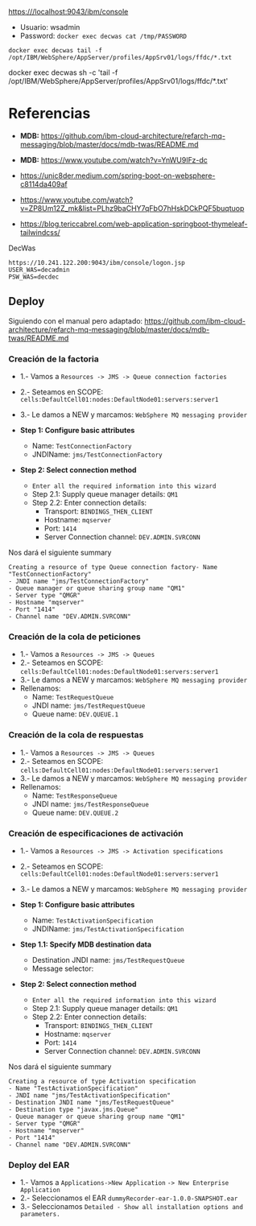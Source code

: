 

[https:///localhost:9043/ibm/console](https:///localhost:9043/ibm/console)

* Usuario: wsadmin
* Password: `docker exec decwas cat /tmp/PASSWORD`


`docker exec decwas tail -f /opt/IBM/WebSphere/AppServer/profiles/AppSrv01/logs/ffdc/*.txt`

docker exec decwas sh -c 'tail -f /opt/IBM/WebSphere/AppServer/profiles/AppSrv01/logs/ffdc/*.txt'

# Referencias 

* **MDB:** https://github.com/ibm-cloud-architecture/refarch-mq-messaging/blob/master/docs/mdb-twas/README.md
* **MDB:** https://www.youtube.com/watch?v=YnWU9IFz-dc

* https://unic8der.medium.com/spring-boot-on-websphere-c8114da409af
* https://www.youtube.com/watch?v=ZP8Um12Z_mk&list=PLhz9baCHY7qFbO7hHskDCkPQF5buqtuop
* https://blog.tericcabrel.com/web-application-springboot-thymeleaf-tailwindcss/


DecWas

```
https://10.241.122.200:9043/ibm/console/logon.jsp
USER_WAS=decadmin
PSW_WAS=decdec
```


## Deploy


Siguiendo con el manual pero adaptado:  https://github.com/ibm-cloud-architecture/refarch-mq-messaging/blob/master/docs/mdb-twas/README.md

### Creación de la factoria

- 1.- Vamos a `Resources -> JMS -> Queue connection factories`
- 2.- Seteamos en SCOPE: `cells:DefaultCell01:nodes:DefaultNode01:servers:server1` 
- 3.- Le damos a NEW y marcamos: `WebSphere MQ messaging provider`
- **Step  1:  Configure basic attributes**
   - Name: `TestConnectionFactory` 
   - JNDIName: `jms/TestConnectionFactory` 

- **Step  2:  Select connection method**
  - `Enter all the required information into this wizard`
  - Step  2.1:  Supply queue manager details: `QM1`
  - Step  2.2:  Enter connection details: 
    - Transport: `BINDINGS_THEN_CLIENT`
    - Hostname: `mqserver`
    - Port: `1414`
    - Server Connection channel: `DEV.ADMIN.SVRCONN`

Nos dará el siguiente summary

```agsl
Creating a resource of type Queue connection factory- Name "TestConnectionFactory"
- JNDI name "jms/TestConnectionFactory"
- Queue manager or queue sharing group name "QM1"
- Server type "QMGR"
- Hostname "mqserver"
- Port "1414"
- Channel name "DEV.ADMIN.SVRCONN"
```

### Creación de la cola de peticiones

- 1.- Vamos a `Resources -> JMS -> Queues`
- 2.- Seteamos en SCOPE: `cells:DefaultCell01:nodes:DefaultNode01:servers:server1` 
- 3.- Le damos a NEW y marcamos: `WebSphere MQ messaging provider`
- Rellenamos:
  - Name: `TestRequestQueue`
  - JNDI name: `jms/TestRequestQueue`
  - Queue name: `DEV.QUEUE.1`

### Creación de la cola de respuestas

- 1.- Vamos a `Resources -> JMS -> Queues`
- 2.- Seteamos en SCOPE: `cells:DefaultCell01:nodes:DefaultNode01:servers:server1`
- 3.- Le damos a NEW y marcamos: `WebSphere MQ messaging provider`
- Rellenamos:
  - Name: `TestResponseQueue`
  - JNDI name: `jms/TestResponseQueue`
  - Queue name: `DEV.QUEUE.2`

### Creación de especificaciones de activación

- 1.- Vamos a `Resources -> JMS -> Activation specifications`
- 2.- Seteamos en SCOPE: `cells:DefaultCell01:nodes:DefaultNode01:servers:server1`
- 3.- Le damos a NEW y marcamos: `WebSphere MQ messaging provider`
- **Step  1:  Configure basic attributes**
  - Name: `TestActivationSpecification`
  - JNDIName: `jms/TestActivationSpecification`
- **Step  1.1:  Specify MDB destination data**
  - Destination JNDI name: `jms/TestRequestQueue`
  - Message selector: ` `

- **Step  2:  Select connection method**
  - `Enter all the required information into this wizard`
  - Step  2.1:  Supply queue manager details: `QM1`
  - Step  2.2:  Enter connection details:
    - Transport: `BINDINGS_THEN_CLIENT`
    - Hostname: `mqserver`
    - Port: `1414`
    - Server Connection channel: `DEV.ADMIN.SVRCONN`

Nos dará el siguiente summary

```
Creating a resource of type Activation specification
- Name "TestActivationSpecification"
- JNDI name "jms/TestActivationSpecification"
- Destination JNDI name "jms/TestRequestQueue"
- Destination type "javax.jms.Queue"
- Queue manager or queue sharing group name "QM1"
- Server type "QMGR"
- Hostname "mqserver"
- Port "1414"
- Channel name "DEV.ADMIN.SVRCONN"
```

### Deploy del EAR

- 1.- Vamos a `Applications->New Application` `-> New Enterprise Application` 
- 2.- Seleccionamos el EAR `dummyRecorder-ear-1.0.0-SNAPSHOT.ear`
- 3.- Seleccionamos `Detailed - Show all installation options and parameters.`


